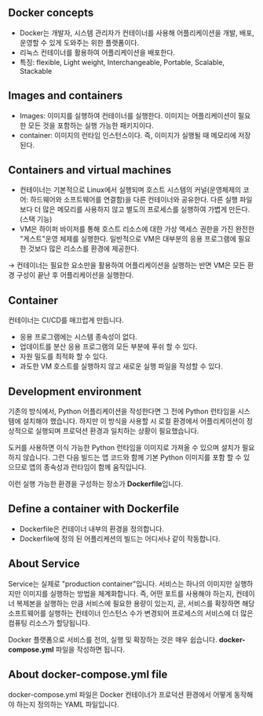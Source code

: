 ## Docker concepts

- Docker는 개발자, 시스템 관리자가 컨테이너를 사용해 어플리케이션을 개발, 배포, 운영할 수 있게 도와주는 위한 플랫폼이다.
- 리눅스 컨테이너를 활용하여 어플리케이션을 배포한다.
- 특징: flexible, Light weight, Interchangeable, Portable, Scalable, Stackable

## Images and containers

- Images: 이미지를 실행하여 컨테이너를 실행한다. 이미지는 어플리케이션이 필요한 모든 것을 포함하는 실행 가능한 패키지이다.
- container: 이미지의 런타임 인스턴스이다. 즉, 이미지가 실행될 때 메모리에 저장된다.

## Containers and virtual machines

- 컨테이너는 기본적으로 Linux에서 실행되며 호스트 시스템의 커널(운영체제의 코어: 하드웨어와 소프트웨어를 연결함)을 다른 컨테이너와 공유한다. 다른 실행 파일보다 더 많은 메모리를 사용하지 않고 별도의 프로세스를 실행하여 가볍게 만든다.(스택 기능)
- VM은 하이퍼 바이저를 통해 호스트 리소스에 대한 가상 액세스 권한을 가진 완전한 "게스트"운영 체제를 실행한다. 일반적으로 VM은 대부분의 응용 프로그램에 필요한 것보다 많은 리소스를 환경에 제공한다.

→ 컨테이너는 필요한 요소만을 활용하여 어플리케이션을 실행하는 반면 VM은 모든 환경 구성이 끝난 후 어플리케이션을 실행한다.

## Container

컨테이너는 CI/CD를 매끄럽게 만듭니다. 

- 응용 프로그램에는 시스템 종속성이 없다.
- 업데이트를 분산 응용 프로그램의 모든 부분에 푸쉬 할 수 있다.
- 자원 밀도를 최적화 할 수 있다.
- 과도한 VM 호스트를 실행하지 않고 새로운 실행 파일을 작성할 수 있다.

## Development environment

기존의 방식에서, Python 어플리케이션을 작성한다면 그 전에 Python 런타임을 시스템에 설치해야 했습니다. 하지만 이 방식을 사용할 시 로컬 환경에서 어플리케이션이 정상적으로 실행되며 프로덕션 환경과 일치하는 상황이 필요했습니다.

도커를 사용하면 이식 가능한 Python 런타임을 이미지로 가져올 수 있으며 설치가 필요하지 않습니다. 그런 다음 빌드는 앱 코드와 함께 기본 Python 이미지를 포함 할 수 있으므로 앱의 종속성과 런타임이 함께 움직입니다. 

이런 실행 가능한 환경을 구성하는 장소가 **Dockerfile**입니다.

## Define a container with Dockerfile

- Dockerfile은 컨테이너 내부의 환경을 정의합니다.
- Dockerfile에 정의 된 어플리케션의 빌드는 어디서나 같이 작동합니다.

## About Service

Service는 실제로 "production container"입니다. 서비스는 하나의 이미지만 실행하지만 이미지를 실행하는 방법을 체계화합니다. 즉, 어떤 포트를 사용해야 하는지, 컨테이너 복제본을 실행하는 만큼 서비스에 필요한 용량이 있는지, 곧, 서비스를 확장하면 해당 소프트웨어를 실행하는 컨테이너 인스턴스 수가 변경되어 프로세스의 서비스에 더 많은 컴퓨팅 리소스가 할당됩니다. 

Docker 플랫폼으로 서비스를 전의, 실행 및 확장하는 것은 매우 쉽습니다. **docker-compose.yml** 파일을 작성하면 됩니다. 

## About docker-compose.yml file

docker-compose.yml 파일은 Docker 컨테이너가 프로덕션 환경에서 어떻게 동작해야 하는지 정의하는 YAML 파일입니다.
